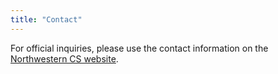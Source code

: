 ```yaml
---
title: "Contact"
---
```


For official inquiries, please use the contact information on the
[Northwestern CS website](https://www.mccormick.northwestern.edu/computer-science/).
